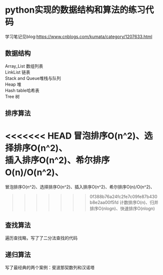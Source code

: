 ﻿python实现的数据结构和算法的练习代码
====
学习笔记见blog:https://www.cnblogs.com/kumata/category/1207633.html  

数据结构
----
Array_List 数组列表  
LinkList 链表  
Stack and Queue堆栈与队列  
Heap 堆  
Hash table哈希表  
Tree 树

排序算法
----
<<<<<<< HEAD
冒泡排序O(n^2)、选择排序O(n^2)、  
插入排序O(n^2)、希尔排序O(n)/O(n^2)、  
=======
冒泡排序O(n^2)、选择排序O(n^2)、插入排序O(n^2)、希尔排序O(n)/O(n^2)、  
>>>>>>> 0f388b76a24fc2fe7c09fe87b430b8e2aa00f5fd
计数排序O(n)、归并排序O(nlogn)、快速排序O(nlogn)  

查找算法
---
遍历查找略，写了了二分法查找的代码

递归算法
----
写了最经典的两个案例：斐波那契数列和汉诺塔




